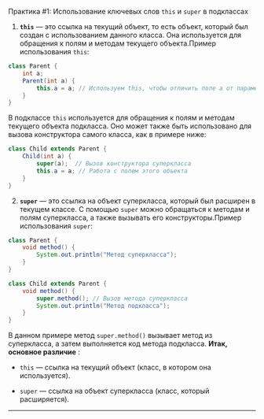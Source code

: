 Практика #1: Использование ключевых слов `this` и `super` в подклассах
1. **`this`**  — это ссылка на текущий объект, то есть объект, который был создан с использованием данного класса. Она используется для обращения к полям и методам текущего объекта.Пример использования `this`:

```java
class Parent {
    int a;
    Parent(int a) {
        this.a = a; // Используем this, чтобы отличить поле a от параметра a
    }
}
```
В подклассе `this` используется для обращения к полям и методам текущего объекта подкласса. Оно может также быть использовано для вызова конструктора самого класса, как в примере ниже:

```java
class Child extends Parent {
    Child(int a) {
        super(a);  // Вызов конструктора суперкласса
        this.a = a; // Работа с полем этого объекта
    }
}
```

2. **`super`**  — это ссылка на объект суперкласса, который был расширен в текущем классе. С помощью `super` можно обращаться к методам и полям суперкласса, а также вызывать его конструкторы.Пример использования `super`:

```java
class Parent {
    void method() {
        System.out.println("Метод суперкласса");
    }
}

class Child extends Parent {
    void method() {
        super.method(); // Вызов метода суперкласса
        System.out.println("Метод подкласса");
    }
}
```
В данном примере метод `super.method()` вызывает метод из суперкласса, а затем выполняется код метода подкласса.
**Итак, основное различие** :
- `this` — ссылка на текущий объект (класс, в котором она используется).

- `super` — ссылка на объект суперкласса (класс, который расширяется).


---